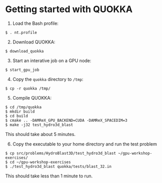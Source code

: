 # Getting started with QUOKKA

1. Load the Bash profile:
```
$ . nt.profile
```

2. Download QUOKKA:
```
$ download_quokka
```

3. Start an interative job on a GPU node:
```
$ start_gpu_job
```

4. Copy the `quokka` directory to `/tmp`:
```
$ cp -r quokka /tmp/
```

5. Compile QUOKKA:
```
$ cd /tmp/quokka
$ mkdir build
$ cd build
$ cmake .. -DAMReX_GPU_BACKEND=CUDA -DAMReX_SPACEDIM=3
$ make -j32 test_hydro3d_blast
```
This should take about 5 minutes.

6. Copy the executable to your home directory and run the test problem
```
$ cp src/problems/HydroBlast3D/test_hydro3d_blast ~/gpu-workshop-exercises/
$ cd ~/gpu-workshop-exercises
$ ./test_hydro3d_blast quokka/tests/blast_32.in
```
This should take less than 1 minute to run.
